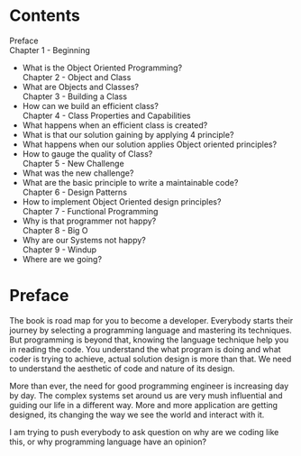 # Contents

Preface </br>
Chapter 1 - Beginning                                             </br>
*   What is the Object Oriented Programming?   </br>
Chapter 2 - Object and Class   </br>
*   What are Objects and Classes?</br>
Chapter 3 - Building a Class   </br>
*   How can we build an efficient class?</br>
Chapter 4 - Class Properties and Capabilities   </br>
*   What happens when an efficient class is created?</br>
*   What is that our solution gaining by applying 4 principle?</br>
*   What happens when our solution applies Object oriented principles?</br>
*   How to gauge the quality of Class?</br>
Chapter 5 - New Challenge   </br>
*   What was the new challenge?</br>
*   What are the basic principle to write a maintainable code?</br>
Chapter 6 - Design Patterns   </br>
*   How to implement Object Oriented design principles?</br>
Chapter 7 - Functional Programming   </br>
*   Why is that programmer not happy?</br>
Chapter 8 - Big O    </br>
*   Why are our Systems not happy?</br>
Chapter 9 - Windup   </br>
*   Where are we going?</br>

# Preface

The book is road map for you to become a developer. Everybody starts their journey by selecting a programming language and mastering its techniques. But programming is beyond that, knowing the language technique help you in reading the code. You understand the what program is doing and what coder is trying to achieve, actual solution design is more than that. We need to understand the aesthetic of code and nature of its design.

More than ever, the need for good programming engineer is increasing day by day. The complex systems set around us are very mush influential and guiding our life in a different way. More and more application are getting designed, its changing the way we see the world and interact with it.

I am trying to push everybody to ask question on why are we coding like this, or why programming language have an opinion?
